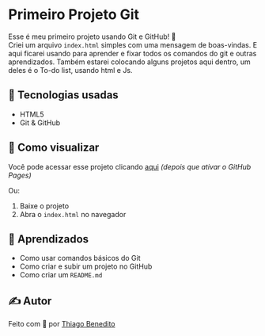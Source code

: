 # Primeiro Projeto Git

Esse é meu primeiro projeto usando Git e GitHub! 🚀  
Criei um arquivo `index.html` simples com uma mensagem de boas-vindas.
E aqui ficarei usando para aprender e fixar todos os comandos do git e outras aprendizados.
Também estarei colocando alguns projetos aqui dentro, um deles é o To-do list, usando html e Js.

## 🚀 Tecnologias usadas

- HTML5
- Git & GitHub

## 📂 Como visualizar

Você pode acessar esse projeto clicando [aqui](https://thiagoarts.github.io/primeiro-projeto.git) *(depois que ativar o GitHub Pages)*

Ou:
1. Baixe o projeto
2. Abra o `index.html` no navegador

## 🧠 Aprendizados

- Como usar comandos básicos do Git
- Como criar e subir um projeto no GitHub
- Como criar um `README.md`

## ✍️ Autor

Feito com 💙 por [Thiago Benedito](https://github.com/Thiagoarts)

